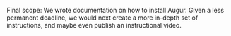 Final scope: We wrote documentation on how to install Augur. Given a less permanent deadline, we would next create a more in-depth set of instructions, and maybe even publish an instructional video.
